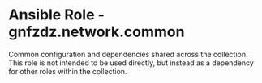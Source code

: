 # Ansible Role - gnfzdz.network.common

Common configuration and dependencies shared across the collection. This role is not intended to be used directly, but instead as a dependency for other roles within the collection.
